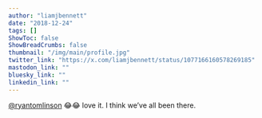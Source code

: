 ```yaml
---
author: "liamjbennett"
date: "2018-12-24"
tags: []
ShowToc: false
ShowBreadCrumbs: false
thumbnail: "/img/main/profile.jpg"
twitter_link: "https://x.com/liamjbennett/status/1077166160578269185"
mastodon_link: ""
bluesky_link: ""
linkedin_link: ""
---
```


[@ryantomlinson](https://x.com/ryantomlinson) 😂😂 love it. I think we’ve all been there.

